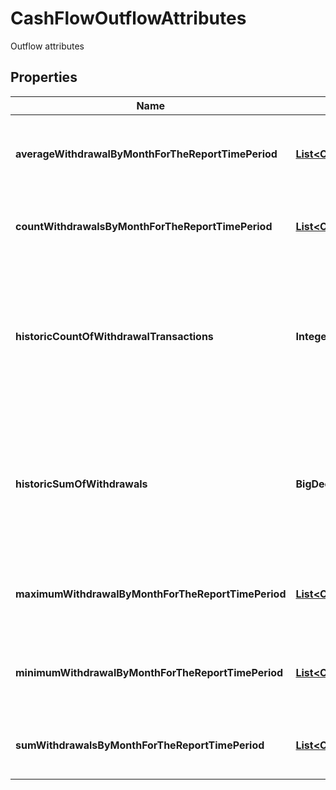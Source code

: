 

# CashFlowOutflowAttributes

Outflow attributes

## Properties

| Name | Type | Description | Notes |
|------------ | ------------- | ------------- | -------------|
|**averageWithdrawalByMonthForTheReportTimePeriod** | [**List&lt;ObbDateRangeAndAmount&gt;**](ObbDateRangeAndAmount.md) | Average value of withdrawals during periods in the report |  [optional] |
|**countWithdrawalsByMonthForTheReportTimePeriod** | [**List&lt;ObbDateRangeAndCount&gt;**](ObbDateRangeAndCount.md) | Count of all withdrawals during periods in the report |  |
|**historicCountOfWithdrawalTransactions** | **Integer** | Count of ALL withdrawals over entire known history of the account (may exceed requested length of report) |  |
|**historicSumOfWithdrawals** | **BigDecimal** | Sum of ALL withdrawals over entire known history of the account (may exceed requested length of report) |  [optional] |
|**maximumWithdrawalByMonthForTheReportTimePeriod** | [**List&lt;ObbDateRangeAndAmount&gt;**](ObbDateRangeAndAmount.md) | Maximum withdrawal value for different periods in the report |  |
|**minimumWithdrawalByMonthForTheReportTimePeriod** | [**List&lt;ObbDateRangeAndAmount&gt;**](ObbDateRangeAndAmount.md) | Minimum withdrawal value for different periods in the report |  |
|**sumWithdrawalsByMonthForTheReportTimePeriod** | [**List&lt;ObbDateRangeAndAmount&gt;**](ObbDateRangeAndAmount.md) | Sum of all withdrawals during periods in the report |  |



